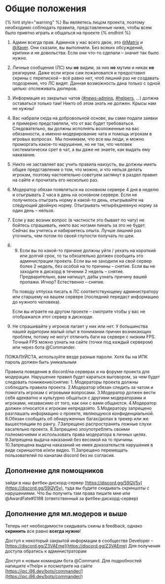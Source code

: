 # Общие положения

{% hint style="warning" %}
Вы являетесь лицом проекта, поэтому необходимо соблюдать правила, представленные ниже, чтобы всем было приятно играть и общаться на проекте
{% endhint %}

1. Админ всегда прав. Админов у нас всего двое, это [@Matrix](//discord.com/users/194419590694961152) и [@Xaver](//discord.com/users/177255966952259584). Они сказали, вы выполнили. Без всяких обсуждений, критики и не довольства. Если они что-то сделали – значит так было нужно.
2. Личные сообщения \(ЛС\) мы **не** видим, за них **не** мутим и никак **не** реагируем. Даже если игрок сам пожаловался и предоставил скрины с перепиской – всё равно нет, чтоб лишний раз не создавать подозрения, что ЛС видят. Данная возможность дана только с одной целью: отслеживать дюперов.
3. Информация из закрытых чатов \([\#news-admins](//discord.com/channels/292021813528231948/656484070020349974), [\#helpers](//discord.com/channels/292021813528231948/660576753621794829), …\) должна оставаться только там! Никто об этом знать не должен. Крысы нам не нужны!
4. Вас набрали сюда на добровольной основе, вы сами подали заявки и примерно представляли, что от вас будет требоваться. Следовательно, вы должны исполнять возложенные на вас обязанности, а именно модерирование чата и помощь игрокам в игровых вопросах.     Мы понимаем, что все мы люди, и можно проморгать какое-то нарушение, но не так, что человек систематически срет в чат, а вы даже не знаете, как выдать ему наказание.
5. Никто не заставляет вас учить правила наизусть, вы должны иметь общее представление о том, что можно, и что нельзя делать игрокам, поэтому настоятельно советуем заглянут в раздел правил на сайте и прочитать его несколько раз.
6. Модератор обязан появляться на основном сервере 4 дня в неделю и отыгрывать 2 часа в день на основном сервере. Если не получилось отыграть норму в какой-то день, отыгрывайте на следующий двойную норму. Отыгрывать четырёхдневную норму за один день – нельзя.
7. Если у вас возник вопрос \(в частности это бывает по чату\) не бойтесь спрашивать, никто вас ногами пинать за это не будет. Сейчас вы учитесь и набираетесь опыта. Лучше лишний раз уточнить, чем потом по своей глупости получать по шеи.
8. 9. Если вы по какой-то причине должны уйти / уехать на короткий или долгий срок, то ты обязательно должен сообщить это администрации проекта. Если вы не заходили на свой сервер более 2 недель, без особой на то причины – снятие. Если вы не заходите в дискорд в течении 2 недель – снятие. Предварительно, вам напишут, дабы узнать причину вашей пропажи. Игнор? Естественно – снятие.

   По поводу отпуска писать в ЛС соответствующему администратору или старшему на вашем сервере \(последний передаст информацию до нужного человека\).

   Если вы играете на другом проекте – смотрите чтобы у вас не отображался этот сервер в дискорде.

10. Не спрашивайте у игроков лагает у них или нет. У большинства нашей аудитории малый опыт в понимании причин возникающих проблем, потому не могут отличить баги на сервере с низким FPS. Точный FPS можно узнать на сайте \(точки под каждый сервером\) или через бота @Commander.

ПОЖАЛУЙСТА, используйте везде разные пароли. Хотя бы на ИПК пароль должен быть уникальным

Правила поведения в discord/на серверах и на форуме проекта для модерации. Нарушение правил будет караться выговором, за чем будет следовать понижение/снятие: 1. Модераторы проекта должны соблюдать правила проекта. 2.Модератор обязан следить за чатом и помогать игрокам с игровыми вопросами. 3.Модератор должен вести себя адекватно и культурно общаться с другими модераторами и игроками, независимо от того, как они с вами общаются. 4.Модератор должен относится к игрокам непредвзято. 5.Модератору запрещено разглашать информацию о проекте, являющуюся конфиденциальной. 6.Обязан сообщать об обнаруженных багах/дюпах в трекер или же вышестоящим по рангу. 7.Запрещено распространять ложные слухи касательно проекта. 8.Запрещено злоупотреблять своими полномочиями и использовать права модератора в личных целях. 9.Запрещена выдача наказаний без весомой на то причины. 10.Запрещена выдача наказаний не имея доказательств нарушения в виде скриншотов и/или видео. 11.Запрещено перемещать пользователей по каналам discord без их согласия.

## Дополнение для помощников



зайди в наш фитбек-дискорд-сервер [https://discord.gg/59QV5v](https://discord.gg/59QV5v), туда вы будите скидывать скриншоты с нарушениями. Что бы получить там права пишите мне или @AwardFate\#0188 \(ответственный за фитбек-дискорд-сервер\)

## Дополнение для мл.модеров и выше

Теперь нет необходимости скидывать скины в feedback, однако **скринить** все равно **всегда нужно**!

Доступ к некоторый закрытой информации в сообществе Developer – [https://discord.gg/Z3VAEme](https://discord.gg/Z3VAEme) Для получения доступа обратись к администраторам

Доступ к новым командам бота @Command. Для подробностей напишите «?help» и посмотрите на сайте [https://ipc.i96.dev/bots/commander/](https://ipc.i96.dev/bots/commander/)



